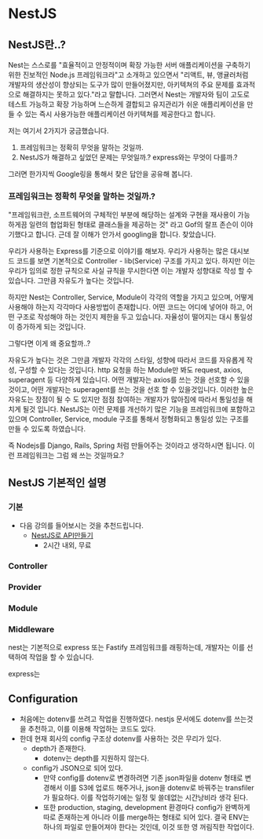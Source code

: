 # NestJS

## NestJS란..?
Nest는 스스로를 "효율적이고 안정적이며 확장 가능한 서버 애플리케이션을 구축하기 위한 진보적인 Node.js 프레임워크라"고 소개하고 있으면서 "리액트, 뷰, 앵귤러처럼 개발자의 생산성이 향상되는 도구가 많이 만들어졌지만, 아키텍쳐의 주요 문제를 효과적으로 해결하지는 못하고 있다."라고 말합니다. 그러면서 Nest는 개발자와 팀이 고도로 테스트 가능하고 확장 가능하며 느슨하게 결합되고 유지관리가 쉬운 애플리케이션을 만들 수 있는 즉시 사용가능한 애플리케이션 아키텍쳐를 제공한다고 합니다.

저는 여기서 2가지가 궁금했습니다.
1. 프레임워크는 정확히 무엇을 말하는 것일까.
2. NestJS가 해결하고 싶었던 문제는 무엇일까.? express와는 무엇이 다를까.?

그러면 한가지씩 Google링을 통해서 찾은 답안을 공유해 봅니다.

### 프레임워크는 정확히 무엇을 말하는 것일까.?

"프레임워크란, 소프트웨어의 구체적인 부분에 해당하는 설계와 구현을 재사용이 가능하게끔 일련의 협업화된 형태로 클래스들을 제공하는 것" 라고 Gof의 랄프 존슨이 이야기했다고 합니다. 근데 잘 이해가 안가서 googling을 합니다. 찾았습니다.

우리가 사용하는 Express를 기준으로 이야기를 해보자. 우리가 사용하는 많은 대시보드 코드를 보면 기본적으로 Controller - lib(Service) 구조를 가지고 있다. 하지만 이는 우리가 임의로 정한 규칙으로 사실 규칙을 무시한다면 이는 개발자 성향대로 작성 할 수 있습니다. 그만큼 자유도가 높다는 것입니다.

하지만 Nest는 Controller, Service, Module이 각각의 역할을 가지고 있으며, 어떻게 사용해야 하는지 각각마다 사용방법이 존재합니다. 어떤 코드는 어디에 넣어야 하고, 어떤 구조로 작성해야 하는 것인지 제한을 두고 있습니다. 자율성이 떨어지는 대시 통일성이 증가하게 되는 것입니다.

그렇다면 이게 왜 중요할까..?

자유도가 높다는 것은 그만큼 개발자 각각의 스타일, 성향에 따라서 코드를 자유롭게 작성, 구성할 수 있다는 것입니다. http 요청을 하는 Module만 봐도 request, axios, superagent 등 다양하게 있습니다. 어떤 개발자는 axios를 쓰는 것을 선호할 수 있을것이고, 어떤 개발자는 superagent를 쓰는 것을 선호 할 수 있을것입니다. 이러한 높은 자유도는 장점이 될 수 도 있지만 점점 참여하는 개발자가 많아짐에 따라서 통일성을 해치게 될것 입니다. NestJS는 이런 문제를 개선하기 많은 기능을 프레임워크에 포함하고 있으며 Controller, Service, module 구조를 통해서 정형화되고 통일성 있는 구조를 만들 수 있도록 하였습니다. 

즉 Nodejs를 Django, Rails, Spring 처럼 만들어주는 것이라고 생각하시면 됩니다. 이런 프레임워크는 그럼 왜 쓰는 것일까요.? 

## NestJS 기본적인 설명
### 기본
- 다음 강의를 들어보시는 것을 추천드립니다.
	- [NestJS로 API만들기](https://nomadcoders.co/nestjs-fundamentals/lobby)
		- 2시간 내외, 무료

### Controller

### Provider

### Module

### Middleware




nest는 기본적으로 express 또는 Fastify 프레임워크를 래핑하는데, 개발자는 이를 선택하여 작업을 할 수 있습니다.

express는 

## Configuration
- 처음에는 dotenv를 쓰려고 작업을 진행하였다. nestjs 문서에도 dotenv를 쓰는것을 추천하고, 이를 이용해 작업하는 코드도 있다.
- 한데 현재 회사의 config 구조상 dotenv를 사용하는 것은 무리가 있다.
	- depth가 존재한다.
		- dotenv는 depth를 지원하지 않는다.
	- config가 JSON으로 되어 있다.
		- 만약 config를 dotenv로 변경하려면 기존 json파일을 dotenv 형태로 변경해서 이를 S3에 업로드 해주거나, json을 dotenv로 바꿔주는 transfiler가 필요하다. 이를 작업하기에는 일정 및 쓸데없는 시간낭비라 생각 된다.
		- 또한 production, staging, development 환경마다 config가 완벽하게 따로 존재하는게 아니라 이를 merge하는 형태로 되어 있다. 결국 ENV는 하나의 파일로 만들어져야 한다는 것인데, 이것 또한 영 꺼림직한 작업이다.